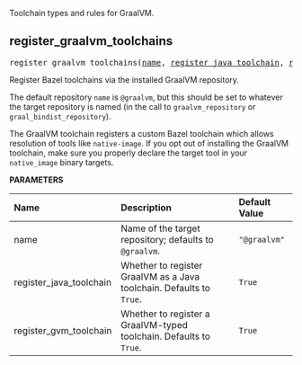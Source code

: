 <!-- Generated with Stardoc: http://skydoc.bazel.build -->

Toolchain types and rules for GraalVM.

<a id="register_graalvm_toolchains"></a>

## register_graalvm_toolchains

<pre>
register_graalvm_toolchains(<a href="#register_graalvm_toolchains-name">name</a>, <a href="#register_graalvm_toolchains-register_java_toolchain">register_java_toolchain</a>, <a href="#register_graalvm_toolchains-register_gvm_toolchain">register_gvm_toolchain</a>)
</pre>

Register Bazel toolchains via the installed GraalVM repository.

The default repository `name` is `@graalvm`, but this should be set to whatever the target repository
is named (in the call to `graalvm_repository` or `graal_bindist_repository`).

The GraalVM toolchain registers a custom Bazel toolchain which allows resolution of tools like
`native-image`. If you opt out of installing the GraalVM toolchain, make sure you properly declare the
target tool in your `native_image` binary targets.


**PARAMETERS**


| Name  | Description | Default Value |
| :------------- | :------------- | :------------- |
| <a id="register_graalvm_toolchains-name"></a>name |  Name of the target repository; defaults to `@graalvm`.   |  `"@graalvm"` |
| <a id="register_graalvm_toolchains-register_java_toolchain"></a>register_java_toolchain |  Whether to register GraalVM as a Java toolchain. Defaults to `True`.   |  `True` |
| <a id="register_graalvm_toolchains-register_gvm_toolchain"></a>register_gvm_toolchain |  Whether to register a GraalVM-typed toolchain. Defaults to `True`.   |  `True` |


